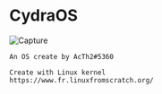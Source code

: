 
# CydraOS
![Capture](https://user-images.githubusercontent.com/68511655/187208750-c12175ad-22ac-41b0-97ae-36477331f548.PNG)

    An OS create by AcTh2#5360
    
    Create with Linux kernel
    https://www.fr.linuxfromscratch.org/
